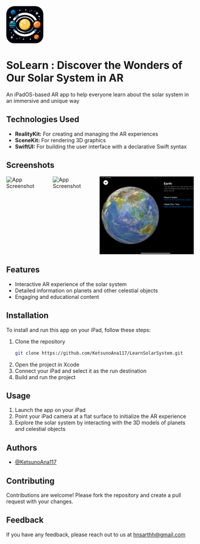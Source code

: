 <img src="https://github.com/KetsunoAna117/LearnSolarSystem/blob/main/LearnSolarSystem/Assets.xcassets/Icon.imageset/SolIcon-removebg.png" alt="Logo" width="100" height="100">

# SoLearn : Discover the Wonders of Our Solar System in AR
An iPadOS-based AR app to help everyone learn about the solar system in an immersive and unique way

## Technologies Used

- **RealityKit:** For creating and managing the AR experiences
- **SceneKit:** For rendering 3D graphics
- **SwiftUI:** For building the user interface with a declarative Swift syntax

## Screenshots

<div style="display: flex; overflow-x: auto; gap: 50px;">
  <img src="./AppImage/IMG_0001.PNG" alt="App Screenshot" width="300">
  <img src="./AppImage/IMG_0002.PNG" alt="App Screenshot" width="300">
  <img src="./AppImage/IMG_0003.PNG" alt="App Screenshot" width="300">
</div>

## Features

- Interactive AR experience of the solar system
- Detailed information on planets and other celestial objects
- Engaging and educational content

## Installation

To install and run this app on your iPad, follow these steps:

1. Clone the repository
    ```bash
    git clone https://github.com/KetsunoAna117/LearnSolarSystem.git
    ```
2. Open the project in Xcode
3. Connect your iPad and select it as the run destination
4. Build and run the project

## Usage

1. Launch the app on your iPad
2. Point your iPad camera at a flat surface to initialize the AR experience
3. Explore the solar system by interacting with the 3D models of planets and celestial objects

## Authors

- [@KetsunoAna117](https://www.github.com/KetsunoAna117)

## Contributing

Contributions are welcome! Please fork the repository and create a pull request with your changes.

## Feedback

If you have any feedback, please reach out to us at hnsarthh@gmail.com
